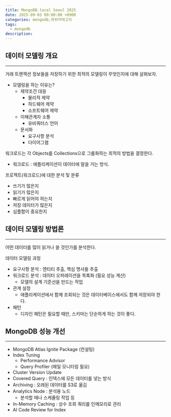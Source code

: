 ```yaml
---
title: MongoDB.local Seoul 2025
date: 2025-09-03 09:00:00 +0900
categories: mongodb,하위카테고리
tags:
  - mongodb
description:
---
```


## 데이터 모델링 개요
---

거래 트랜잭션 정보들을 저장하기 위한 최적의 모델링이 무엇인지에 대해 살펴보자.

- 모델링을 하는 이유는?
    - 제약조건 대응
        - 물리적 제약
        - 하드웨어 제약
        - 소프트웨어 제약
    - 이해관계자 소통
        - 유비쿼터스 언어
    - 문서화
        - 요구사항 분석
        - 다이어그램

워크로드는 각  Objects를 Collections으로 그룹화하는 최적의 방법을 결정한다.
- 워크로드 : 애플리케이션이 데이터에 말을 거는 방식.

프로젝트(워크로드)에 대한 분석 및 분류
- 쓰기가 많은지
- 읽기가 많은지
- 빠르게 읽어야 하는지
- 저장 데이터가 많은지
- 심플함이 중요한지

## 데이터 모델링 방법론
---

어떤 데이터를 많이 읽거나 쓸 것인가를 분석한다.

데이터 모델링 과정
- 요구사항 분석 : 엔티티 추출, 핵심 명사들 추출
- 워크로드 분석 : 데이터 오퍼레이션을 목록화 (필요 성능 계산)
    - 모델의 설계 기준선을 만드는 작업
- 관계 설정
    - 애플리케이션에서 함께 조회되는 것은 데이터베이스에서도 함께 저장되야 한다.
- 패턴
    - 디자인 패턴은 필요할 때만, 스키마는 단순하게 하는 것이 좋다.

## MongoDB 성능 개선
---

- MongoDB Atlas Ignite Package (컨설팅)
- Index Tuning
    - Performance Advisor
    - Query Profiler (매일 모니터링 필요)
- Cluster Version Update
- Covered Query : 인덱스에 모든 데이터를 넣는 방식
- Archiving : 오래된 데이터를 S3로 옮김
- Analytics Node : 분석용 노드
    - 분석할 때나 스케쥴링 작업 등
- In-Memory Caching : 상수 조회 쿼리를 인메모리로 관리
- AI Code Review for Index